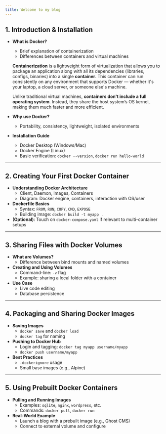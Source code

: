 ```yaml
---
title: Welcome to my blog
---
```


## **1. Introduction & Installation**

- **What is Docker?**

  - Brief explanation of containerization
  - Differences between containers and virtual machines

  **Containerization** is a lightweight form of virtualization that allows you to package an application along with all its dependencies (libraries, configs, binaries) into a single **container**. This container can run consistently on any environment that supports Docker — whether it's your laptop, a cloud server, or someone else's machine.

  Unlike traditional virtual machines, **containers don't include a full operating system**. Instead, they share the host system’s OS kernel, making them much faster and more efficient.

- **Why use Docker?**

  - Portability, consistency, lightweight, isolated environments

- **Installation Guide**

  - Docker Desktop (Windows/Mac)
  - Docker Engine (Linux)
  - Basic verification: `docker --version`, `docker run hello-world`

------

## **2. Creating Your First Docker Container**

- **Understanding Docker Architecture**
  - Client, Daemon, Images, Containers
  - Diagram: Docker engine, containers, interaction with OS/user
- **Dockerfile Basics**
  - Syntax: `FROM`, `RUN`, `COPY`, `CMD`, `EXPOSE`
  - Building image: `docker build -t myapp .`
- **(Optional)**: Touch on `docker-compose.yaml` if relevant to multi-container setups

------

## **3. Sharing Files with Docker Volumes**

- **What are Volumes?**
  - Difference between bind mounts and named volumes
- **Creating and Using Volumes**
  - Command-line: `-v` flag
  - Example: sharing a local folder with a container
- **Use Case**
  - Live code editing
  - Database persistence

------

## **4. Packaging and Sharing Docker Images**

- **Saving Images**
  - `docker save` and `docker load`
  - `docker tag` for naming
- **Pushing to Docker Hub**
  - Login and tagging: `docker tag myapp username/myapp`
  - `docker push username/myapp`
- **Best Practices**
  - `.dockerignore` usage
  - Small base images (e.g., Alpine)

------

## **5. Using Prebuilt Docker Containers**

- **Pulling and Running Images**
  - Examples: `sqlite`, `nginx`, `wordpress`, etc.
  - Commands: `docker pull`, `docker run`
- **Real-World Example**
  - Launch a blog with a prebuilt image (e.g., Ghost CMS)
  - Connect to external volume and configure
